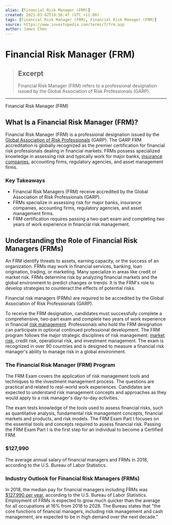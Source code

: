 ```yaml
---
alias: [Financial Risk Manager (FRM)]
created: 2021-03-02T19:56:47 (UTC +11:00)
tags: [Financial Risk Manager (FRM), Financial Risk Manager (FRM)]
source: https://www.investopedia.com/terms/f/frm.asp
author: James Chen
---
```


# Financial Risk Manager (FRM)

> ## Excerpt
> Financial Risk Manager (FRM) refers to a professional designation issued by the Global Association of Risk Professionals (GARP).

---

Financial Risk Manager (FRM)
## What Is a Financial Risk Manager (FRM)?

Financial Risk Manager (FRM) is a professional designation issued by the [Global Association of Risk Professionals](https://www.garp.org/#!/home) (GARP). The GARP FRM accreditation is globally recognized as the premier certification for financial risk professionals dealing in financial markets. FRMs possess specialized knowledge in assessing risk and typically work for major banks, [insurance companies](https://www.investopedia.com/articles/personal-finance/010715/worlds-top-10-insurance-companies.asp), accounting firms, regulatory agencies, and asset management firms.

### Key Takeaways

-   Financial Risk Managers (FRM) receive accredited by the Global Association of Risk Professionals (GARP).
-   FRMs specialize in assessing risk for major banks, insurance companies, accounting firms, regulatory agencies, and asset management firms.
-   FRM certification requires passing a two-part exam and completing two years of work experience in financial risk management.

## Understanding the Role of Financial Risk Managers (FRMs)

An FRM identify threats to assets, earning capacity, or the success of an organization. FRMs may work in financial services, banking, loan origination, trading, or marketing. Many specialize in areas like credit or market risk. FRMs determine risk by analyzing financial markets and the global environment to predict changes or trends. It is the FRM's role to develop strategies to counteract the effects of potential risks.

Financial risk managers (FRMs) are required to be accredited by the Global Association of Risk Professionals (GARP).

To receive the FRM designation, candidates must successfully complete a comprehensive, two-part exam and complete two years of work experience in financial [risk management](https://www.investopedia.com/terms/r/riskmanagement.asp). Professionals who hold the FRM designation can participate in optional continued professional development. The FRM program follows the major strategic disciplines of risk management: [market risk](https://www.investopedia.com/terms/m/marketrisk.asp), credit risk, operational risk, and investment management. The exam is recognized in over 90 countries and is designed to measure a financial risk manager's ability to manage risk in a global environment.

### The Financial Risk Manager (FRM) Program

The FRM Exam covers the application of risk management tools and techniques to the investment management process. The questions are practical and related to real-world work experiences. Candidates are expected to understand risk management concepts and approaches as they would apply to a risk manager's day-to-day activities.

The exam tests knowledge of the tools used to assess financial risks, such as quantitative analysis, fundamental risk management concepts, financial markets and products, and risk models. The FRM Exam Part I focuses on the essential tools and concepts required to assess financial risk. Passing the FRM Exam Part I is the first step for an individual to become a Certified FRM.

### $127,990

The average annual salary of financial managers and FRMs in 2018, according to the U.S. Bureau of Labor Statistics.

### Industry Outlook for Financial Risk Managers (FRMs)

In 2018, the median pay for financial managers including FRMs was [$127,990 per year](https://www.bls.gov/ooh/management/financial-managers.htm), according to the U.S. Bureau of Labor Statistics. Employment of FRMs is expected to grow much quicker than the average for all occupations at 16% from 2018 to 2028. The Bureau states that "the core functions of financial managers, including risk management and cash management, are expected to be in high demand over the next decade."
